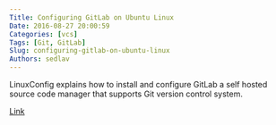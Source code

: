 ```yaml
---
Title: Configuring GitLab on Ubuntu Linux
Date: 2016-08-27 20:00:59
Categories: [vcs]
Tags: [Git, GitLab]
Slug: configuring-gitlab-on-ubuntu-linux
Authors: sedlav
---
```


LinuxConfig explains how to install and configure GitLab a self hosted source code manager that supports Git version control system.

[Link](https://linuxconfig.org/configuring-gitab-on-ubuntu-linux)
